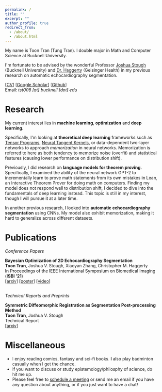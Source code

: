 ```yaml
---
permalink: /
title: ""
excerpt: ""
author_profile: true
redirect_from: 
  - /about/
  - /about.html
---
```


My name is Toon Tran (Tung Tran). I double major in Math and Computer Science at Bucknell University. 

I'm fortunate to be advised by the wonderful Professor [Joshua Stough](http://eg.bucknell.edu/~jvs008/research/research.html) (Bucknell University) and [Dr. Haggerty](https://www.geisinger.edu/research/research-at-geisinger/find-an-investigator/2018/04/04/13/27/christopher-m-haggerty) (Geisinger Health) in my previous research on automatic echocardiography segmentation. 

[[CV](https://drive.google.com/file/d/1KgECLYFCSyqCcmen37JmAaf-p33ZHA78/view?usp=sharing)] [[Google Scholar](https://scholar.google.com/citations?view_op=list_works&hl=en&hl=en&user=plU7WMQAAAAJ)] [[Github](https://github.com/)]<br>
Email: *tst008 [at] bucknell [dot] edu*

<!-- Education
=== -->
<!-- <details>
  <summary><b>Older News</b></summary>

  <b>[December 2021]</b> I began as a teaching assistant in <a href="https://nasmith.github.io/NLP-winter22/about/">Natural Language Processing</a> at UW for winter and spring quarter. <br/>
</details>
<br> -->

Research
====

My current interest lies in **machine learning**, **optimization** and **deep learning**. 

Specifically, I'm looking at **theoretical deep learning** frameworks such as [Tensor Programs](https://www.microsoft.com/en-us/research/people/gregyang/), [Neural Tangent Kernels](https://en.wikipedia.org/wiki/Neural_tangent_kernel), or data-dependent two-layer networks to approach *memorization* in neural networks. Memorization is referred to here as both tendency to memorize noise (overfit) and statistical features (causing lower performance on distribution shift).   

Previously, I did research on **language models for theorem proving**. Specifically, I examined the ability of the neural network GPT-2 to incrementally learn to prove math statements from its own mistakes in Lean, an Interactive Theorem Prover for doing math on computers. Finding my model does not respond well to distribution shift, I decided to dive into the fundamentals of deep learning instead. This topic is still in my interest, though I will pursue it at a later time.

In another previous research, I looked into **automatic echocardiography segmentation** using CNNs. My model also exhibit memorization, making it hard to generalize across different datasets.



Publications
===

*Conference Papers*

**Bayesian Optimization of 2D Echocardiography Segmentation** <br>
**Toon Tran**, Joshua V. Stough, Xiaoyan Zhang, Christopher M. Haggerty <br>
In Proceedings of the IEEE International Symposium on Biomedical Imaging (**ISBI '21**) <br>
[[arxiv](https://arxiv.org/abs/2211.09888)] [[poster](http://eg.bucknell.edu/~jvs008/research/cardiac/ISBI21/tranISBI21_poster.pdf)] [[video](https://www.youtube.com/watch?v=l6G8El8_X4o)]
<br><br>

*Technical Reports and Preprints*

**Symmetric Diffeomorphic Registration as Segmentation Post-processing Method** <br>
**Toon Tran**, Joshua V. Stough <br>
Technical Report <br>
[[arxiv]()]


Miscellaneous
===

- I enjoy reading comics, fantasy and sci-fi books. I also play badminton casually when I get the chance.
- If you want to discuss or study epistemology/philosphy of science, do hit me up.
- Please feel free to [schedule a meeting](https://go.oncehub.com/ToonTran) or send me an email if you have any question about anything, or if you just want to have a chat!
